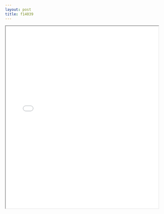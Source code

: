 ```yaml
---
layout: post
title: f14039
---
```


<div class="pdf-container">
<iframe src="/assets/pdfs/f14039.pdf" height="600" width="100%" allowFullScreen="true"></iframe>
</div>

